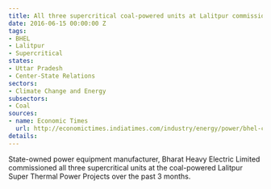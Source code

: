 ```yaml
---
title: All three supercritical coal-powered units at Lalitpur commissioned by BHEL
date: 2016-06-15 00:00:00 Z
tags:
- BHEL
- Lalitpur
- Supercritical
states:
- Uttar Pradesh
- Center-State Relations
sectors:
- Climate Change and Energy
subsectors:
- Coal
sources:
- name: Economic Times
  url: http://economictimes.indiatimes.com/industry/energy/power/bhel-commissions-3-supercritical-thermal-units-in-uttar-pradesh/articleshow/52622232.cms
details: 
---
```


State-owned power equipment manufacturer, Bharat Heavy Electric Limited commissioned all three supercritical units at the coal-powered Lalitpur Super Thermal Power Projects over the past 3 months.

